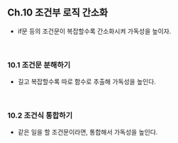 ## Ch.10 조건부 로직 간소화

- if문 등의 조건문이 복잡할수록 간소화시켜 가독성을 높이자.

<br />

### 10.1 조건문 분해하기

- 길고 복잡할수록 따로 함수로 추출해 가독성을 높인다.

<br />

### 10.2 조건식 통합하기

- 같은 일을 할 조건문이라면, 통합해서 가독성을 높인다.

<br />
